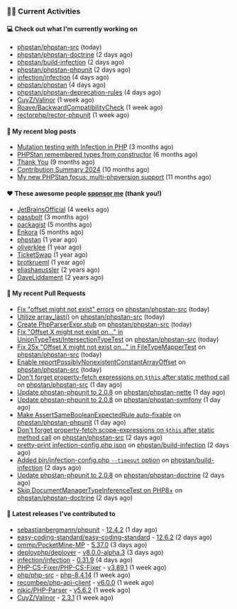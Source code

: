 ### 👨‍💻 Current Activities


#### 💻 Check out what I'm currently working on

- [phpstan/phpstan-src](https://github.com/phpstan/phpstan-src) (today)
- [phpstan/phpstan-doctrine](https://github.com/phpstan/phpstan-doctrine) (2 days ago)
- [phpstan/build-infection](https://github.com/phpstan/build-infection) (2 days ago)
- [phpstan/phpstan-phpunit](https://github.com/phpstan/phpstan-phpunit) (2 days ago)
- [infection/infection](https://github.com/infection/infection) (4 days ago)
- [phpstan/phpstan](https://github.com/phpstan/phpstan) (4 days ago)
- [phpstan/phpstan-deprecation-rules](https://github.com/phpstan/phpstan-deprecation-rules) (4 days ago)
- [CuyZ/Valinor](https://github.com/CuyZ/Valinor) (1 week ago)
- [Roave/BackwardCompatibilityCheck](https://github.com/Roave/BackwardCompatibilityCheck) (1 week ago)
- [rectorphp/rector-phpunit](https://github.com/rectorphp/rector-phpunit) (1 week ago)


#### 📜 My recent blog posts

- [Mutation testing with Infection in PHP](https://staabm.github.io/2025/08/01/infection-php-mutation-testing.html) (3 months ago)
- [PHPStan remembered types from constructor](https://staabm.github.io/2025/04/15/phpstan-remember-constructor-types.html) (6 months ago)
- [Thank You](https://staabm.github.io/2025/01/24/thank-you.html) (9 months ago)
- [Contribution Summary 2024](https://staabm.github.io/2024/12/11/contribution-summary-2024.html) (10 months ago)
- [My new PHPStan focus: multi-phpversion support](https://staabm.github.io/2024/11/28/phpstan-php-version-in-scope.html) (11 months ago)


#### ❤️ These awesome people [sponsor me](https://github.com/sponsors/staabm) (thank you!)

- [JetBrainsOfficial](https://github.com/JetBrainsOfficial) (4 weeks ago)
- [passbolt](https://github.com/passbolt) (3 months ago)
- [packagist](https://github.com/packagist) (5 months ago)
- [Enkora](https://github.com/Enkora) (5 months ago)
- [phpstan](https://github.com/phpstan) (1 year ago)
- [oliverklee](https://github.com/oliverklee) (1 year ago)
- [TicketSwap](https://github.com/TicketSwap) (1 year ago)
- [brotkrueml](https://github.com/brotkrueml) (1 year ago)
- [eliashaeussler](https://github.com/eliashaeussler) (2 years ago)
- [DaveLiddament](https://github.com/DaveLiddament) (2 years ago)


#### 🔨 My recent Pull Requests

- [Fix &#34;offset might not exist&#34; errors](https://github.com/phpstan/phpstan-src/pull/4506) on [phpstan/phpstan-src](https://github.com/phpstan/phpstan-src) (today)
- [Utilize array_last()](https://github.com/phpstan/phpstan-src/pull/4504) on [phpstan/phpstan-src](https://github.com/phpstan/phpstan-src) (today)
- [Create PhpParserExpr.stub](https://github.com/phpstan/phpstan-src/pull/4503) on [phpstan/phpstan-src](https://github.com/phpstan/phpstan-src) (today)
- [Fix &#34;Offset X might not exist on...&#34; in UnionTypeTest/IntersectionTypeTest](https://github.com/phpstan/phpstan-src/pull/4502) on [phpstan/phpstan-src](https://github.com/phpstan/phpstan-src) (today)
- [Fix 25x &#34;Offset X might not exist on...&#34; in FileTypeMapperTest](https://github.com/phpstan/phpstan-src/pull/4501) on [phpstan/phpstan-src](https://github.com/phpstan/phpstan-src) (today)
- [Enable reportPossiblyNonexistentConstantArrayOffset](https://github.com/phpstan/phpstan-src/pull/4500) on [phpstan/phpstan-src](https://github.com/phpstan/phpstan-src) (today)
- [Don&#39;t forget property-fetch expressions on `$this` after static method call](https://github.com/phpstan/phpstan-src/pull/4497) on [phpstan/phpstan-src](https://github.com/phpstan/phpstan-src) (1 day ago)
- [Update phpstan-phpunit to 2.0.8](https://github.com/phpstan/phpstan-nette/pull/177) on [phpstan/phpstan-nette](https://github.com/phpstan/phpstan-nette) (1 day ago)
- [Update phpstan-phpunit to 2.0.8](https://github.com/phpstan/phpstan-symfony/pull/458) on [phpstan/phpstan-symfony](https://github.com/phpstan/phpstan-symfony) (1 day ago)
- [Make AssertSameBooleanExpectedRule auto-fixable](https://github.com/phpstan/phpstan-phpunit/pull/252) on [phpstan/phpstan-phpunit](https://github.com/phpstan/phpstan-phpunit) (1 day ago)
- [Don&#39;t forget property-fetch scope-expressions on `$this` after static method call](https://github.com/phpstan/phpstan-src/pull/4494) on [phpstan/phpstan-src](https://github.com/phpstan/phpstan-src) (2 days ago)
- [pretty-print infection-config.php json](https://github.com/phpstan/build-infection/pull/22) on [phpstan/build-infection](https://github.com/phpstan/build-infection) (2 days ago)
- [Added bin/infection-config.php `--timeout` option](https://github.com/phpstan/build-infection/pull/21) on [phpstan/build-infection](https://github.com/phpstan/build-infection) (2 days ago)
- [Update phpstan-phpunit to 2.0.8](https://github.com/phpstan/phpstan-doctrine/pull/706) on [phpstan/phpstan-doctrine](https://github.com/phpstan/phpstan-doctrine) (2 days ago)
- [Skip DocumentManagerTypeInferenceTest on PHP8&#43;](https://github.com/phpstan/phpstan-doctrine/pull/705) on [phpstan/phpstan-doctrine](https://github.com/phpstan/phpstan-doctrine) (2 days ago)


#### 🔭 Latest releases I've contributed to

- [sebastianbergmann/phpunit](https://github.com/sebastianbergmann/phpunit) - [12.4.2](https://github.com/sebastianbergmann/phpunit/releases/tag/12.4.2) (1 day ago)
- [easy-coding-standard/easy-coding-standard](https://github.com/easy-coding-standard/easy-coding-standard) - [12.6.2](https://github.com/easy-coding-standard/easy-coding-standard/releases/tag/12.6.2) (2 days ago)
- [pmmp/PocketMine-MP](https://github.com/pmmp/PocketMine-MP) - [5.37.0](https://github.com/pmmp/PocketMine-MP/releases/tag/5.37.0) (3 days ago)
- [deployphp/deployer](https://github.com/deployphp/deployer) - [v8.0.0-alpha.3](https://github.com/deployphp/deployer/releases/tag/v8.0.0-alpha.3) (3 days ago)
- [infection/infection](https://github.com/infection/infection) - [0.31.9](https://github.com/infection/infection/releases/tag/0.31.9) (4 days ago)
- [PHP-CS-Fixer/PHP-CS-Fixer](https://github.com/PHP-CS-Fixer/PHP-CS-Fixer) - [v3.89.1](https://github.com/PHP-CS-Fixer/PHP-CS-Fixer/releases/tag/v3.89.1) (1 week ago)
- [php/php-src](https://github.com/php/php-src) - [php-8.4.14](https://github.com/php/php-src/releases/tag/php-8.4.14) (1 week ago)
- [recombee/php-api-client](https://github.com/recombee/php-api-client) - [v6.0.0](https://github.com/recombee/php-api-client/releases/tag/v6.0.0) (1 week ago)
- [nikic/PHP-Parser](https://github.com/nikic/PHP-Parser) - [v5.6.2](https://github.com/nikic/PHP-Parser/releases/tag/v5.6.2) (1 week ago)
- [CuyZ/Valinor](https://github.com/CuyZ/Valinor) - [2.3.1](https://github.com/CuyZ/Valinor/releases/tag/2.3.1) (1 week ago)
